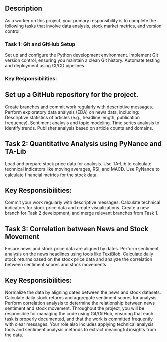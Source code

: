## Description
As a worker on this project, your primary responsibility is to complete the following tasks that involve data analysis, stock market metrics, and version control:

### Task 1: Git and GitHub Setup
Set up and configure the Python development environment.
Implement Git version control, ensuring you maintain a clean Git history.
Automate testing and deployment using CI/CD pipelines.
### Key Responsibilities:

## Set up a GitHub repository for the project.
Create branches and commit work regularly with descriptive messages.
Perform exploratory data analysis (EDA) on news data, including:
Descriptive statistics of articles (e.g., headline length, publication frequency).
Sentiment analysis and topic modeling.
Time series analysis to identify trends.
Publisher analysis based on article counts and domains.

## Task 2: Quantitative Analysis using PyNance and TA-Lib
Load and prepare stock price data for analysis.
Use TA-Lib to calculate technical indicators like moving averages, RSI, and MACD.
Use PyNance to calculate financial metrics for the stock data.
## Key Responsibilities:

Commit your work regularly with descriptive messages.
Calculate technical indicators for stock price data and create visualizations.
Create a new branch for Task 2 development, and merge relevant branches from Task 1.

## Task 3: Correlation between News and Stock Movement
Ensure news and stock price data are aligned by dates.
Perform sentiment analysis on the news headlines using tools like TextBlob.
Calculate daily stock returns based on the stock price data and analyze the correlation between sentiment scores and stock movements.
## Key Responsibilities:

Normalize the data by aligning dates between the news and stock datasets.
Calculate daily stock returns and aggregate sentiment scores for analysis.
Perform correlation analysis to determine the relationship between news sentiment and stock movement.
Throughout the project, you will be responsible for managing the code using Git/GitHub, ensuring that each task is properly documented, and that the work is committed frequently with clear messages. Your role also includes applying technical analysis tools and sentiment analysis methods to extract meaningful insights from the data.






